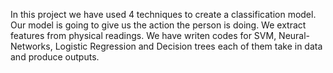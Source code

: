 In this project we have used 4 techniques to create a classification model.
Our model is going to give us the action the person is doing. We extract features from physical readings. 
We have writen codes for SVM, Neural-Networks, Logistic Regression and Decision trees each of them take in data and produce outputs.